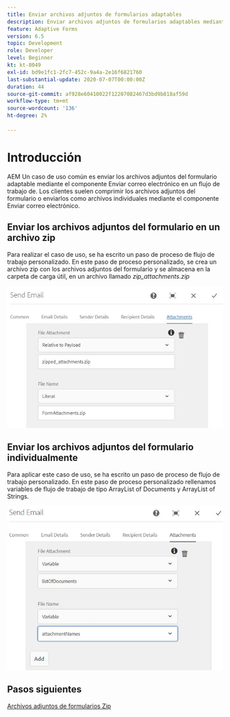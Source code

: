 ```yaml
---
title: Enviar archivos adjuntos de formularios adaptables
description: Enviar archivos adjuntos de formularios adaptables mediante el componente Enviar correo electrónico
feature: Adaptive Forms
version: 6.5
topic: Development
role: Developer
level: Beginner
kt: kt-8049
exl-id: bd9e1fc1-2fc7-452c-9a4a-2e16f6821760
last-substantial-update: 2020-07-07T00:00:00Z
duration: 44
source-git-commit: af928e60410022f12207082467d3bd9b818af59d
workflow-type: tm+mt
source-wordcount: '136'
ht-degree: 2%

---
```


# Introducción



AEM Un caso de uso común es enviar los archivos adjuntos del formulario adaptable mediante el componente Enviar correo electrónico en un flujo de trabajo de.
Los clientes suelen comprimir los archivos adjuntos del formulario o enviarlos como archivos individuales mediante el componente Enviar correo electrónico.

## Enviar los archivos adjuntos del formulario en un archivo zip

Para realizar el caso de uso, se ha escrito un paso de proceso de flujo de trabajo personalizado. En este paso de proceso personalizado, se crea un archivo zip con los archivos adjuntos del formulario y se almacena en la carpeta de carga útil, en un archivo llamado *zip_attachments.zip*

![send-form-attachments](assets/send-form-attachments.JPG)

## Enviar los archivos adjuntos del formulario individualmente

Para aplicar este caso de uso, se ha escrito un paso de proceso de flujo de trabajo personalizado. En este paso de proceso personalizado rellenamos variables de flujo de trabajo de tipo ArrayList of Documents y ArrayList of Strings.

![send-list-of-documents](assets/send-list-of-documents.JPG)

## Pasos siguientes

[Archivos adjuntos de formularios Zip](./custom-process-step.md)
